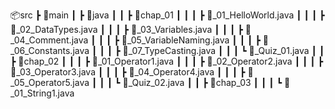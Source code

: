 📦src
 ┣ 📂main
 ┃ ┣ 📂java
 ┃ ┃ ┣ 📂chap_01
 ┃ ┃ ┃ ┣ 📜_01_HelloWorld.java
 ┃ ┃ ┃ ┣ 📜_02_DataTypes.java
 ┃ ┃ ┃ ┣ 📜_03_Variables.java
 ┃ ┃ ┃ ┣ 📜_04_Comment.java
 ┃ ┃ ┃ ┣ 📜_05_VariableNaming.java
 ┃ ┃ ┃ ┣ 📜_06_Constants.java
 ┃ ┃ ┃ ┣ 📜_07_TypeCasting.java
 ┃ ┃ ┃ ┗ 📜_Quiz_01.java
 ┃ ┃ ┣ 📂chap_02
 ┃ ┃ ┃ ┣ 📜_01_Operator1.java
 ┃ ┃ ┃ ┣ 📜_02_Operator2.java
 ┃ ┃ ┃ ┣ 📜_03_Operator3.java
 ┃ ┃ ┃ ┣ 📜_04_Operator4.java
 ┃ ┃ ┃ ┣ 📜_05_Operator5.java
 ┃ ┃ ┃ ┗ 📜_Quiz_02.java
 ┃ ┃ ┣ 📂chap_03
 ┃ ┃ ┃ ┗ 📜_01_String1.java
